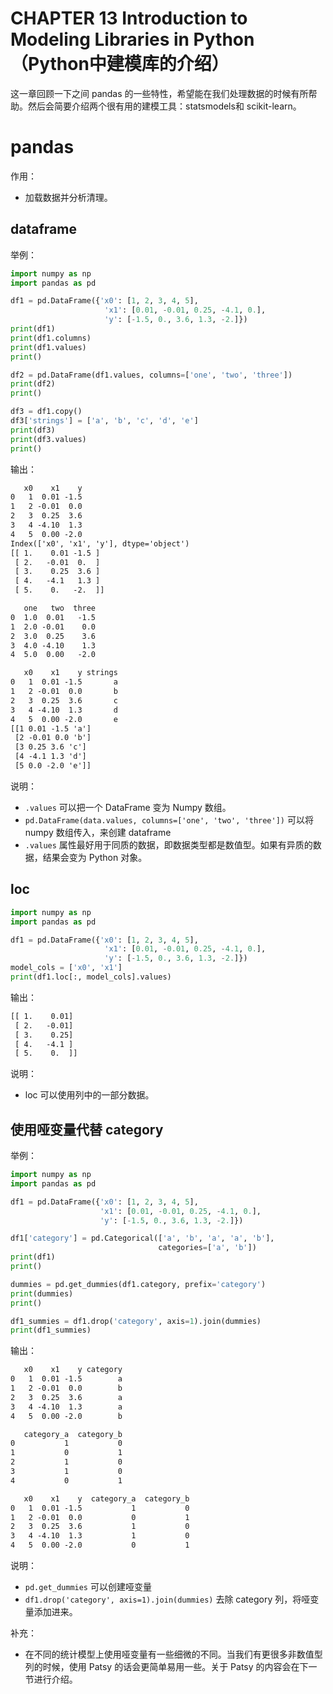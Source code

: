 

# CHAPTER 13 Introduction to Modeling Libraries in Python（Python中建模库的介绍）

这一章回顾一下之间 pandas 的一些特性，希望能在我们处理数据的时候有所帮助。然后会简要介绍两个很有用的建模工具：statsmodels和 scikit-learn。


# pandas

作用：

- 加载数据并分析清理。


## dataframe


举例：

```py
import numpy as np
import pandas as pd

df1 = pd.DataFrame({'x0': [1, 2, 3, 4, 5],
                     'x1': [0.01, -0.01, 0.25, -4.1, 0.],
                     'y': [-1.5, 0., 3.6, 1.3, -2.]})
print(df1)
print(df1.columns)
print(df1.values)
print()

df2 = pd.DataFrame(df1.values, columns=['one', 'two', 'three'])
print(df2)
print()

df3 = df1.copy()
df3['strings'] = ['a', 'b', 'c', 'd', 'e']
print(df3)
print(df3.values)
print()
```

输出：

```txt
   x0    x1    y
0   1  0.01 -1.5
1   2 -0.01  0.0
2   3  0.25  3.6
3   4 -4.10  1.3
4   5  0.00 -2.0
Index(['x0', 'x1', 'y'], dtype='object')
[[ 1.    0.01 -1.5 ]
 [ 2.   -0.01  0.  ]
 [ 3.    0.25  3.6 ]
 [ 4.   -4.1   1.3 ]
 [ 5.    0.   -2.  ]]

   one   two  three
0  1.0  0.01   -1.5
1  2.0 -0.01    0.0
2  3.0  0.25    3.6
3  4.0 -4.10    1.3
4  5.0  0.00   -2.0

   x0    x1    y strings
0   1  0.01 -1.5       a
1   2 -0.01  0.0       b
2   3  0.25  3.6       c
3   4 -4.10  1.3       d
4   5  0.00 -2.0       e
[[1 0.01 -1.5 'a']
 [2 -0.01 0.0 'b']
 [3 0.25 3.6 'c']
 [4 -4.1 1.3 'd']
 [5 0.0 -2.0 'e']]
```


说明：

- `.values` 可以把一个 DataFrame 变为 Numpy 数组。
- `pd.DataFrame(data.values, columns=['one', 'two', 'three'])` 可以将 numpy 数组传入，来创建 dataframe
- `.values` 属性最好用于同质的数据，即数据类型都是数值型。如果有异质的数据，结果会变为 Python 对象。



## loc

```py
import numpy as np
import pandas as pd

df1 = pd.DataFrame({'x0': [1, 2, 3, 4, 5],
                     'x1': [0.01, -0.01, 0.25, -4.1, 0.],
                     'y': [-1.5, 0., 3.6, 1.3, -2.]})
model_cols = ['x0', 'x1']
print(df1.loc[:, model_cols].values)
```

输出：

```txt
[[ 1.    0.01]
 [ 2.   -0.01]
 [ 3.    0.25]
 [ 4.   -4.1 ]
 [ 5.    0.  ]]
```

说明：

- loc 可以使用列中的一部分数据。




## 使用哑变量代替 category


举例：

```py
import numpy as np
import pandas as pd

df1 = pd.DataFrame({'x0': [1, 2, 3, 4, 5],
                    'x1': [0.01, -0.01, 0.25, -4.1, 0.],
                    'y': [-1.5, 0., 3.6, 1.3, -2.]})

df1['category'] = pd.Categorical(['a', 'b', 'a', 'a', 'b'],
                                 categories=['a', 'b'])
print(df1)
print()

dummies = pd.get_dummies(df1.category, prefix='category')
print(dummies)
print()

df1_summies = df1.drop('category', axis=1).join(dummies)
print(df1_summies)
```

输出：

```txt
   x0    x1    y category
0   1  0.01 -1.5        a
1   2 -0.01  0.0        b
2   3  0.25  3.6        a
3   4 -4.10  1.3        a
4   5  0.00 -2.0        b

   category_a  category_b
0           1           0
1           0           1
2           1           0
3           1           0
4           0           1

   x0    x1    y  category_a  category_b
0   1  0.01 -1.5           1           0
1   2 -0.01  0.0           0           1
2   3  0.25  3.6           1           0
3   4 -4.10  1.3           1           0
4   5  0.00 -2.0           0           1
```




说明：

- `pd.get_dummies`  可以创建哑变量
- `df1.drop('category', axis=1).join(dummies)` 去除 category 列，将哑变量添加进来。



补充：

- 在不同的统计模型上使用哑变量有一些细微的不同。当我们有更很多非数值型列的时候，使用 Patsy 的话会更简单易用一些。关于 Patsy 的内容会在下一节进行介绍。

